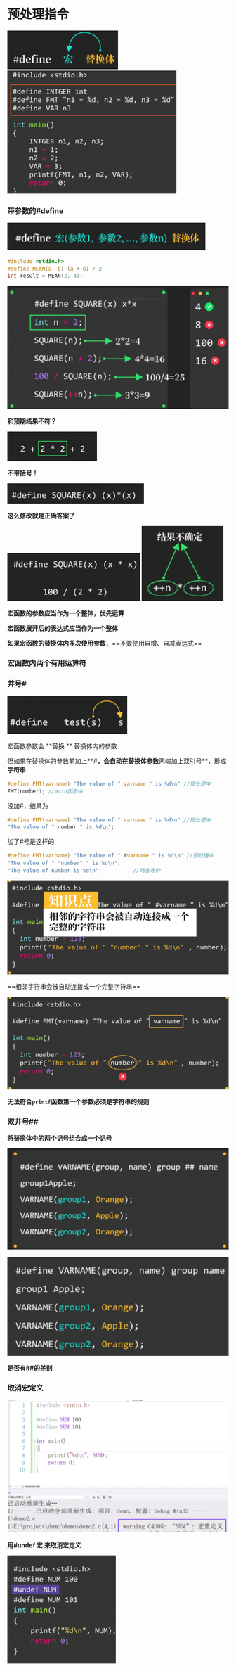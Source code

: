 # 预处理指令

<img src="images/image-20221208202236322.png" alt="image-20221208202236322" style="zoom:67%;" />

<img src="images/image-20221208202244388.png" alt="image-20221208202244388" style="zoom:67%;" />

### 带参数的#define

<img src="images/image-20221208202249794.png" alt="image-20221208202249794" style="zoom: 67%;" />

```c
#include <stdio.h>
#define MEAN(a, b) (a + b) / 2
int result = MEAN(2, 4);
```

<img src="images/image-20221208202307776.png" alt="image-20221208202307776" style="zoom:80%;" />

**和预期结果不符？**

<img src="images/image-20221208202323377.png" alt="image-20221208202323377" style="zoom:67%;" />

**不带括号！**

<img src="images/image-20221208202329042.png" alt="image-20221208202329042" style="zoom:67%;" />

**这么修改就是正确答案了**

<img src="images/image-20221208202335077.png" alt="image-20221208202335077" style="zoom:67%;" />

<img src="images/image-20221208202340199.png" alt="image-20221208202340199" style="zoom: 80%;" />

**宏函数的参数应当作为一个整体，优先运算**

**宏函数展开后的表达式应当作为一个整体**

**如果宏函数的替换体内多次使用参数**，==不要使用自增、自减表达式==

### 宏函数内两个有用运算符

### 井号#

<img src="images/image-20221208202350574.png" alt="image-20221208202350574" style="zoom:67%;" />

宏函数参数会  **替换 ** 替换体内的参数

但如果在替换体的参数前加上**#**，会自动在替换体参数**两端加上双引号**，形成**字符串**

```c
#define FMT(varname) "The value of " varname " is %d\n" //预处理中
FMT(number); //main函数中
```

没加#，结果为

```c
#define FMT(varname) "The value of " varname " is %d\n" //预处理中
"The value of " number " is %d\n";
```

加了#号是这样的

```c
#define FMT(varname) "The value of " #varname " is %d\n" //预处理中
"The value of " "number" " is %d\n";
"The value of number is %d\n"; 			//两者等价
```

![image-20221208202356827](images/image-20221208202356827.png)

==相邻字符串会被自动连接成一个完整字符串==

![image-20221208202402454](images/image-20221208202402454.png)

**无法符合`printf`函数第一个参数必须是字符串的规则**

### **双井号##**

**将替换体中的两个记号组合成一个记号**

![image-20221208202408742](images/image-20221208202408742.png)

![image-20221208202414194](images/image-20221208202414194.png)

**是否有##的差别**

### 取消宏定义

![image-20221208202421435](images/image-20221208202421435.png)

**用#undef 宏   来取消宏定义**

<img src="images/image-20221208202426960.png" alt="image-20221208202426960" style="zoom:67%;" />


